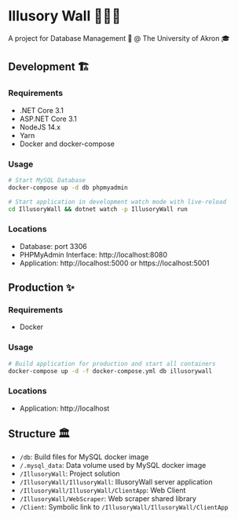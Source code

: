 # Illusory Wall 🧱👻🚪

A project for Database Management 🔐 @ The University of Akron 🎓

## Development 🏗

### Requirements

-   .NET Core 3.1
-   ASP\.NET Core 3.1
-   NodeJS 14.x
-   Yarn
-   Docker and docker-compose

### Usage

```bash
# Start MySQL Database
docker-compose up -d db phpmyadmin

# Start application in development watch mode with live-reload
cd IllusoryWall && dotnet watch -p IllusoryWall run
```

### Locations

-   Database: port 3306
-   PHPMyAdmin Interface: http://localhost:8080
-   Application: http://localhost:5000 or https://localhost:5001

## Production ✨

### Requirements

-   Docker

### Usage

```bash
# Build application for production and start all containers
docker-compose up -d -f docker-compose.yml db illusorywall
```

### Locations

-   Application: http://localhost

## Structure 🏛

-   `/db`: Build files for MySQL docker image
-   `/.mysql_data`: Data volume used by MySQL docker image
-   `/IllusoryWall`: Project solution
-   `/IllusoryWall/IllusoryWall`: IllusoryWall server application
-   `/IllusoryWall/IllusoryWall/ClientApp`: Web Client
-   `/IllusoryWall/WebScraper`: Web scraper shared library
-   `/Client`: Symbolic link to `/IllusoryWall/IllusoryWall/ClientApp`
